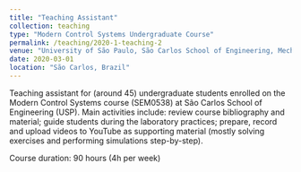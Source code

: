 ```yaml
---
title: "Teaching Assistant"
collection: teaching
type: "Modern Control Systems Undergraduate Course"
permalink: /teaching/2020-1-teaching-2
venue: "University of São Paulo, São Carlos School of Engineering, Mechanical Engineering Department"
date: 2020-03-01
location: "São Carlos, Brazil"
---
```


Teaching assistant for (around 45) undergraduate students enrolled on the Modern Control Systems course (SEM0538) at São Carlos School of Engineering (USP).
Main activities include: review course bibliography and material; guide students during the laboratory practices; prepare, record and upload videos to YouTube as supporting material (mostly solving exercises and performing simulations step-by-step).

Course duration: 90 hours (4h per week)